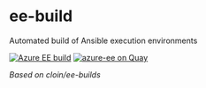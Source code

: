 # ee-build

Automated build of Ansible execution environments

[![Azure EE build](https://github.com/clsmith70/ee-build/actions/workflows/azure-ee.yml/badge.svg?branch=main&event=status)](https://github.com/clsmith70/ee-build/actions/workflows/azure-ee.yml)    [![azure-ee on Quay](https://quay.io/repository/ole088/azure-ee/status "Docker Repository on Quay")](https://quay.io/repository/ole088/azure-ee)

_Based on cloin/ee-builds_
